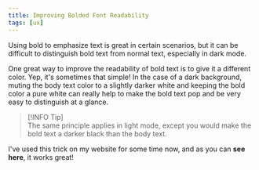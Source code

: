 ```yaml
---
title: Improving Bolded Font Readability
tags: [ux]
---
```


Using bold to emphasize text is great in certain scenarios, but it can be
difficult to distinguish bold text from normal text, especially in dark
mode.

One great way to improve the readability of bold text is to give it a
different color. Yep, it's sometimes that simple! In the case of a dark
background, muting the body text color to a slightly darker white and
keeping the bold color a pure white can really help to make the bold text
pop and be very easy to distinguish at a glance.

> [!INFO Tip]  
> The same principle applies in light mode, except you would make the bold
> text a darker black than the body text.

I've used this trick on my website for some time now, and as you can **see
here**, it works great!
